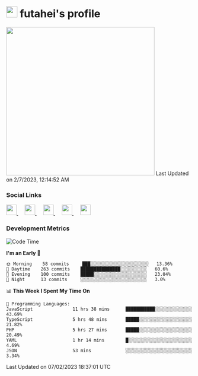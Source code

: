 <h1><img src="https://fonts.gstatic.com/s/e/notoemoji/latest/1f914/512.gif" width="30"/> futahei's profile</h1>
<!--START_SECTION:lapras-card-->
<a href="https://lapras.com/public/M9NU3UQ" target="_blank" rel="noopener noreferrer"><img src="https://lapras-card-generator.vercel.app/api/svg?e=3.42&b=3.57&i=3.19&b1=%23232323&b2=%236d6d6d&i1=%23212121&i2=%23818181&l=ja" width="400" ></a>  
Last Updated on 2/7/2023, 12:14:52 AM
<!--END_SECTION:lapras-card-->

<h3>Social Links</h3>
<p>
  <a href= "https://github.com/futahei">
    <img src="https://img.icons8.com/ios-filled/50/000000/github.svg" width="28px"/>
  </a>
  &emsp;
  <a href= "https://www.youtube.com/channel/UC6cSz5FoLd8ib7Qnncyj-eg">
    <img src="https://img.icons8.com/ios-filled/50/000000/youtube.svg" width="28px"/>
  </a>
  &emsp;
  <a href= "https://twitter.com/kohei_fttk">
    <img src="https://img.icons8.com/ios-filled/50/000000/twitter.svg" width="28px"/>
  </a>
  &emsp;
  <a href= "https://keybase.io/futahei">
    <img src="https://img.icons8.com/ios-filled/50/000000/keybase2.svg" width="28px"/>
  </a>
  &emsp;
  <a href="mailto:kohei_f@cynack.com">
    <img src="https://img.icons8.com/ios-filled/50/000000/email.png" width="28px"/>
  </a>
</p>

<h3>Development Metrics</h3>

<!--START_SECTION:waka-->
![Code Time](http://img.shields.io/badge/Code%20Time-1%2C109%20hrs%2011%20mins-blue)

**I'm an Early 🐤** 

```text
🌞 Morning    58 commits     ███░░░░░░░░░░░░░░░░░░░░░░   13.36% 
🌆 Daytime    263 commits    ███████████████░░░░░░░░░░   60.6% 
🌃 Evening    100 commits    █████░░░░░░░░░░░░░░░░░░░░   23.04% 
🌙 Night      13 commits     ░░░░░░░░░░░░░░░░░░░░░░░░░   3.0%

```


📊 **This Week I Spent My Time On** 

```text
💬 Programming Languages: 
JavaScript               11 hrs 38 mins      ███████████░░░░░░░░░░░░░░   43.69% 
TypeScript               5 hrs 48 mins       █████░░░░░░░░░░░░░░░░░░░░   21.82% 
PHP                      5 hrs 27 mins       █████░░░░░░░░░░░░░░░░░░░░   20.49% 
YAML                     1 hr 14 mins        █░░░░░░░░░░░░░░░░░░░░░░░░   4.69% 
JSON                     53 mins             ░░░░░░░░░░░░░░░░░░░░░░░░░   3.34%

```


 Last Updated on 07/02/2023 18:37:01 UTC
<!--END_SECTION:waka-->
